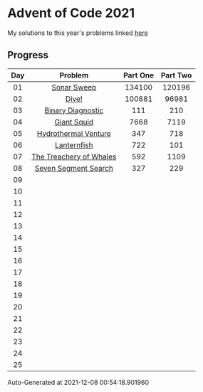 # Advent of Code 2021

My solutions to this year's problems linked [here](https://adventofcode.com/2021)

## Progress

Day | Problem                                                             | Part One   | Part Two   | 
:-: | :-----------------------------------------------------------------: | :--------: | :--------: | 
01  | [Sonar Sweep](https://adventofcode.com/2021/day/1)                  | 134100     | 120196     | 
02  | [Dive!](https://adventofcode.com/2021/day/2)                        | 100881     | 96981      | 
03  | [Binary Diagnostic](https://adventofcode.com/2021/day/3)            | 111        | 210        | 
04  | [Giant Squid](https://adventofcode.com/2021/day/4)                  | 7668       | 7119       | 
05  | [Hydrothermal Venture](https://adventofcode.com/2021/day/5)         | 347        | 718        | 
06  | [Lanternfish](https://adventofcode.com/2021/day/6)                  | 722        | 101        | 
07  | [The Treachery of Whales](https://adventofcode.com/2021/day/7)      | 592        | 1109       | 
08  | [Seven Segment Search](https://adventofcode.com/2021/day/8)         | 327        | 229        | 
09  | [](https://adventofcode.com/2021/day/9)                             |            |            | 
10  | [](https://adventofcode.com/2021/day/10)                            |            |            | 
11  | [](https://adventofcode.com/2021/day/11)                            |            |            | 
12  | [](https://adventofcode.com/2021/day/12)                            |            |            | 
13  | [](https://adventofcode.com/2021/day/13)                            |            |            | 
14  | [](https://adventofcode.com/2021/day/14)                            |            |            | 
15  | [](https://adventofcode.com/2021/day/15)                            |            |            | 
16  | [](https://adventofcode.com/2021/day/16)                            |            |            | 
17  | [](https://adventofcode.com/2021/day/17)                            |            |            | 
18  | [](https://adventofcode.com/2021/day/18)                            |            |            | 
19  | [](https://adventofcode.com/2021/day/19)                            |            |            | 
20  | [](https://adventofcode.com/2021/day/20)                            |            |            | 
21  | [](https://adventofcode.com/2021/day/21)                            |            |            | 
22  | [](https://adventofcode.com/2021/day/22)                            |            |            | 
23  | [](https://adventofcode.com/2021/day/23)                            |            |            | 
24  | [](https://adventofcode.com/2021/day/24)                            |            |            | 
25  | [](https://adventofcode.com/2021/day/25)                            |            |            | 


Auto-Generated at 2021-12-08 00:54:18.901960